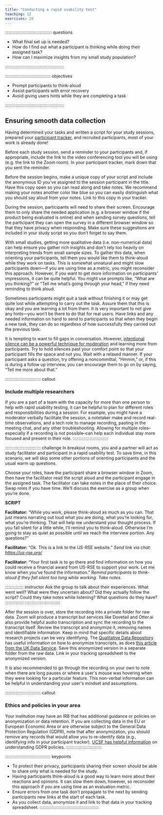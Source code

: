 ```yaml
---
title: "Conducting a rapid usability test"
teaching: 12
exercises: 20
---
```


:::::::::::::::::::::::::::::::::::::: questions 

- What final set up is needed?
- How do I find out what a participant is thinking while doing their assigned task?
- How can I maximize insights from my small study population?

::::::::::::::::::::::::::::::::::::::::::::::::

::::::::::::::::::::::::::::::::::::: objectives

- Prompt participants to think-aloud
- Assist participants with error recovery
- Avoid giving users hints while they are completing a task

::::::::::::::::::::::::::::::::::::::::::::::::

## Ensuring smooth data collection
Having determined your tasks and written a script for your study sessions, prepared your [participant tracker](https://docs.google.com/spreadsheets/d/1sNjgCn-u8R545Au8ypEXyH_2Kf5mWtgzP_qRw6aPAwY/edit?gid=1024872528#gid=1024872528), and recruited participants, most of your work is already done!

Before each study session, send a reminder to your participants and, if appropriate, include the link to the video conferencing tool you will be using (e.g. the link to the Zoom room). In your participant tracker, mark down that you sent the reminder. 

Before the session begins, make a unique copy of your script and include the anonymous ID you’ve assigned to the session participant in the title. Have this copy open so you can read along and take notes. We recommend making your notes another color like blue so you can easily distinguish what you should say aloud from your notes. Link to this copy in your tracker. 

During the session, participants will need to share their screen. Encourage them to only share the needed application (e.g. a browser window if the product being evaluated is online) and when sending survey questions, tell the participant they can open the survey in a different browser window so that they have privacy when responding. Make sure these suggestions are included in your study script so you don’t forget to say them. 

With small studies, getting more qualitative data (i.e. non-numerical data) can help ensure you gather rich insights and don’t rely too heavily on interpreting trends from small sample sizes. To gather this data, when orienting your participants, tell them you would like them to think-aloud while they work on tasks. This is somewhat unnatural and might slow participants down—if you are using time as a metric, you might reconsider this approach. However, if you want to get more information on participants’ impressions, it can be quite helpful. You might use prompts like, “What are you thinking?” or “Tell me what’s going through your head,” if they need reminding to think aloud.

Sometimes participants might quit a task without finishing it or may get quite lost while attempting to carry out the task. Assure them that this is okay and you are learning a lot from them. It is very important to not give any hints—you won’t be there to do that for real users. Have links and any needed information on hand to send to participants so that when they begin a new task, they can do so regardless of how successfully they carried out the previous task.

It is tempting to want to fill gaps in conversation. However, [intentional silence can be a powerful technique for moderation](https://www.nngroup.com/articles/intentional-silence-ux/) and learning more from participants. Try to hold silences past your comfort point so that your participant fills the space and not you. Wait with a relaxed manner. If your participant asks a question, try offering a noncommittal, “Hmmm,” or, if this is during a follow up interview, you can encourage them to go on by saying, “Tell me more about that.”

::::::::::::::::::::::::::::: callout
### Include multiple researchers
If you are a part of a team with the capacity for more than one person to help with rapid usability testing, it can be helpful to plan for different roles and responsibilities during a session. For example, you might have a moderator verbally facilitate the session, a notetaker make and record real-time observations, and a tech role to manage recording, pasting in the meeting chat, and any other troubleshooting. Allowing for multiple roles–especially if a recording is not possible–can help each individual stay more focused and present in their role.
::::::::::::::::::::::::::::: 

::::::::::::::::::::::::::::: challenge
In breakout rooms, you and a partner will act as study facilitator and participant in a rapid usability test. To save time, in this scenario, we will skip some other portions of orienting participants and the usual warm up questions.

Choose your roles, have the participant share a browser window in Zoom, then have the facilitator read the script aloud and the participant engage in the assigned task. The facilitator can take notes in the place of their choice. Swap roles if you have time. We’ll discuss the exercise as a group when you’re done.

**SCRIPT**

**Facilitator:** “While you work, please think-aloud as much as you can. That just means narrating out loud what you are doing, what you’re looking for, what you’re thinking. That will help me understand your thought process. If you fall silent for a little while, I’ll remind you to think-aloud. Otherwise I’m going to stay as quiet as possible until we reach the interview portion. Any questions?”

**Facilitator:** “Ok. This is a link to the US-RSE website.”
*Send link via chat: https://us-rse.org/*

**Facilitator:** “Your first task is to go there and find information on how you could receive a financial award from US-RSE to support your work. Let me know when you’ve found the information.”
*Remind participants to think-aloud if they fall silent too long while working.
Take notes.*

::::::::::::::: instructor
Ask the group to talk about their experiences. What went well? What were they uncertain about? Did they actually follow the script? Could they take notes while listening? What questions do they have?
::::::::::::::: 
::::::::::::::::::::::::::::: 

After the session is over, store the recording into a private folder for raw data. Zoom will produce a transcript but services like Dovetail and Otter.ai also provide helpful audio transcription and sync the recording to the transcript itself. Review the transcript and anonymize it, removing names and identifiable information. Keep in mind that specific details about research projects can be very identifying. The [Qualitative Data Repository](https://qdr.syr.edu/guidance/human-participants/deidentification) has useful information on how to anonymize transcripts, as does [this article from the UK Data Service](https://ukdataservice.ac.uk/learning-hub/research-data-management/anonymisation/anonymising-qualitative-data/). Save this anonymized version in a separate folder from the raw data. Link in your tracking spreadsheet to the anonymized version.

It is also recommended to go through the recording on your own to note when there are long pauses or where a user's mouse was hovering when they were looking for a particular feature. This non-verbal information can be helpful in understanding your user's mindset and assumptions.

::::::::::::::::::::::::::::: callout
### Ethics and policies in your area
Your institution may have an IRB that has additional guidance or policies on anonymization or data retention. If you are collecting data in the EU or European Economic Area or are otherwise subject to the General Data Protection Regulation (GDPR), note that after anonymization, you should remove any records that would allow you to re-identify data (e.g., identifying info in your participant tracker). [UCSF has helpful information](https://irb.ucsf.edu/gdpr) on understanding GDPR policies.
::::::::::::::::::::::::::::: 

::::::::::::::::::::::::::::::::::::: keypoints 
- To protect their privacy, participants sharing their screen should be able to share only what is needed for the study.
- Having participants think-aloud is a good way to learn more about their reactions and opinions. It can slow them down, however, so reconsider this approach if you are using time as an evaluation metric.
- Ensure errors from one task don’t propagate to the next by sending participants new links at the start of each task. 
- As you collect data, anonymize it and link to that data in your tracking spreadsheet.
::::::::::::::::::::::::::::::::::::::::::::::::

